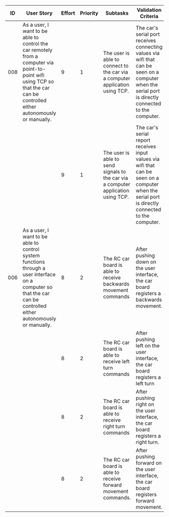 | ID | User Story | Effort | Priority | Subtasks | Validation Criteria | Owner |
|----|------------|--------|----------|----------|---------------------|-------|
| 008 |As a user, I want to be able to control the car remotely from a computer via point-to-point wifi using TCP so that the car can be controlled either autonomously or manually.| 9 | 1 | The user is able to connect to the car via a computer application using TCP. | The car's serial port receives connecting values via wifi that can be seen on a computer when the serial port is directly connected to the computer.| Cameron |
| | | 9 | 1 | The user is able to send signals to the car via a computer application using TCP. | The car's serial report receives input values via wifi that can be seen on a computer when the serial port is directly connected to the computer. | Cameron |
| 006 |As a user, I want to be able to control system functions through a user interface on a computer so that the car can be controlled either autonomously or manually. | 8 | 2 | The RC car board is able to receive backwards movement commands | After pushing down on the user interface, the car board registers a backwards movement. | Devin |
|||8|2|The RC car board is able to receive left turn commands | After pushing left on the user interface, the car board registers a left turn | Devin |
|||8|2| The RC car board is able to receive right turn commands  | After pushing right on the user interface, the car board registers a right turn. | Devin |
|||8|2| The RC car board is able to receive forward movement commands. | After pushing forward on the user interface, the car board registers forward movement. | Devin |
